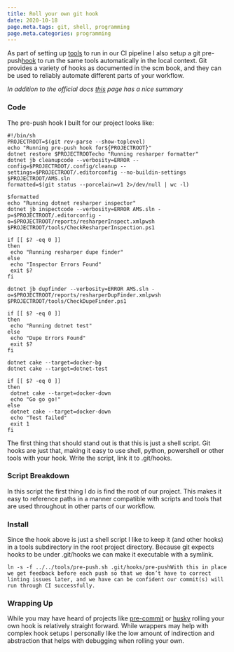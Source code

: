 ```yaml
---
title: Roll your own git hook
date: 2020-10-18
page.meta.tags: git, shell, programming
page.meta.categories: programming
---
```


As part of setting up [tools](https://burningdaylight.io/posts/resharper-global-tools/) to run in our CI pipeline I also
setup a git pre-push[hook](https://git-scm.com/book/en/v2/Customizing-Git-Git-Hooks) to run the same tools automatically
in the local context. Git provides a variety of hooks as documented in the scm book, and they can be used to reliably
automate different parts of your workflow.

*In addition to the official docs *[*this*](https://githooks.com/)* page has a nice summary*

### Code

The pre-push hook I built for our project looks like:

```shell
#!/bin/sh
PROJECTROOT=$(git rev-parse --show-toplevel)  
echo "Running pre-push hook for${PROJECTROOT}"
dotnet restore $PROJECTROOTecho "Running resharper formatter"  
dotnet jb cleanupcode --verbosity=ERROR --config=$PROJECTROOT/.config/cleanup --settings=$PROJECTROOT/.editorconfig --no-buildin-settings $PROJECTROOT/AMS.sln
formatted=$(git status --porcelain=v1 2>/dev/null | wc -l)  

$formatted
echo "Running dotnet resharper inspector"  
dotnet jb inspectcode --verbosity=ERROR AMS.sln -p=$PROJECTROOT/.editorconfig -o=$PROJECTROOT/reports/resharperInspect.xmlpwsh $PROJECTROOT/tools/CheckResharperInspection.ps1  

if [[ $? -eq 0 ]]  
then  
 echo "Running resharper dupe finder"  
else  
 echo "Inspector Errors Found"  
 exit $?  
fi

dotnet jb dupfinder --verbosity=ERROR AMS.sln -o=$PROJECTROOT/reports/resharperDupFinder.xmlpwsh $PROJECTROOT/tools/CheckDupeFinder.ps1  

if [[ $? -eq 0 ]]  
then  
 echo "Running dotnet test"  
else  
 echo "Dupe Errors Found"  
 exit $?  
fi

dotnet cake --target=docker-bg  
dotnet cake --target=dotnet-test  

if [[ $? -eq 0 ]]  
then  
 dotnet cake --target=docker-down  
 echo "Go go go!"  
else  
 dotnet cake --target=docker-down  
 echo "Test failed"  
 exit 1  
fi
```

The first thing that should stand out is that this is just a shell script. Git hooks are just that, making it easy to
use shell, python, powershell or other tools with your hook. Write the script, link it to .git/hooks.

### Script Breakdown

In this script the first thing I do is find the root of our project. This makes it easy to reference paths in a manner
compatible with scripts and tools that are used throughout in other parts of our workflow.

### Install

Since the hook above is just a shell script I like to keep it (and other hooks) in a tools subdirectory in the root
project directory. Because git expects hooks to be under .git/hooks we can make it executable with a symlink.

```shell
ln -s -f ../../tools/pre-push.sh .git/hooks/pre-pushWith this in place we get feedback before each push so that we don’t have to correct linting issues later, and we have can be confident our commit(s) will run through CI successfully.
```

### Wrapping Up

While you may have heard of projects like [pre-commit](https://pre-commit.com/)
or [husky](https://typicode.github.io/husky/#/) rolling your own hook is relatively straight forward. While wrappers may
help with complex hook setups I personally like the low amount of indirection and abstraction that helps with debugging
when rolling your own.

  